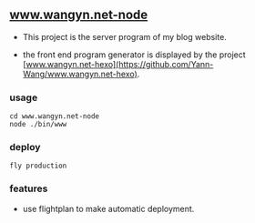 ## www.wangyn.net-node

- This project is the server program of my blog website.

- the front end program generator is displayed by the project [www.wangyn.net-hexo](https://github.com/Yann-Wang/www.wangyn.net-hexo).

### usage

```shell
cd www.wangyn.net-node
node ./bin/www
```

### deploy

```shell
fly production
```

### features
- use flightplan to make automatic deployment.